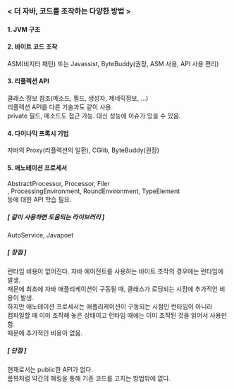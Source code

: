 
### < 더 자바, 코드를 조작하는 다양한 방법 >

#### 1. JVM 구조

#### 2. 바이트 코드 조작
ASM(비지터 패턴) 또는 Javassist, ByteBuddy(권장, ASM 사용, API 사용 편리)

#### 3. 리플렉션 API
클래스 정보 참조(메소드, 필드, 생성자, 제네릭정보, …) <br/>
리플렉션 API를 다른 기술과도 같이 사용. <br/>
private 필드, 메소드도 접근 가능. 대신 성능에 이슈가 있을 수 있음. 

#### 4. 다이나믹 프록시 기법
자바의 Proxy(리플렉션의 일환), CGlib, ByteBuddy(권장)

#### 5. 애노테이션 프로세서
AbstractProcessor, Processor, Filer<br/>
, ProcessingEnvironment, RoundEnvironment, TypeElement <br/>
등에 대한 API 학습 필요.

##### [ 같이 사용하면 도움되는 라이브러리 ]
AutoService, Javapoet

##### [ 장점 ]
런타임 비용이 없어진다.
자바 에이전트를 사용하는 바이트 조작의 경우에는 런타임에 발생.<br/>
때문에 최초에 자바 애플리케이션이 구동될 때, 클래스가 로딩되는 시점에 추가적인 비용이 발생.<br/>
하지만 애노테이션 프로세서는 애플리케이션이 구동되는 시점인 런타임이 아니라<br/>
컴파일할 때 이미 조작해 놓은 상태이고 런타임 때에는 이미 조작된 것을 읽어서 사용만 함.<br/>
때문에 추가적인 비용이 없음.

##### [ 단점 ]
현재로서는 public한 API가 없다.<br/>
롬복처럼 약간의 해킹을 통해 기존 코드를 고치는 방법밖에 없다.
<br/><br/>
